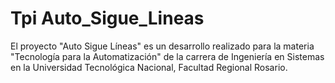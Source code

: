 # Tpi Auto_Sigue_Lineas
El proyecto "Auto Sigue Líneas" es un desarrollo realizado para la materia "Tecnología para la Automatización" de la carrera de Ingeniería en Sistemas en la Universidad Tecnológica Nacional, Facultad Regional Rosario.
